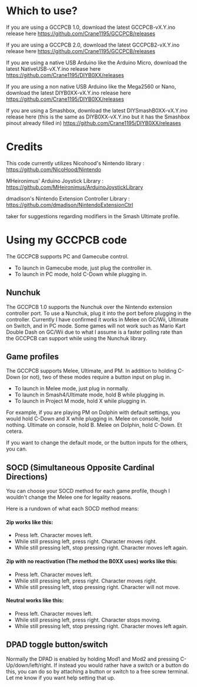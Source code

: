 # Which to use?
If you are using a GCCPCB 1.0, download the latest GCCPCB-vX.Y.ino release here https://github.com/Crane1195/GCCPCB/releases

If you are using a GCCPCB 2.0, download the latest GCCPCB2-vX.Y.ino release here https://github.com/Crane1195/GCCPCB/releases

If you are using a native USB Arduino like the Arduino Micro, download the latest NativeUSB-vX.Y.ino release here https://github.com/Crane1195/DIYB0XX/releases

If you are using a non native USB Arduino like the Mega2560 or Nano, download the latest DIYB0XX-vX.Y.ino release here https://github.com/Crane1195/DIYB0XX/releases

If you are using a Smashbox, download the latest DIYSmashB0XX-vX.Y.ino release here (this is the same as DIYB0XX-vX.Y.ino but it has the Smashbox pinout already filled in) https://github.com/Crane1195/DIYB0XX/releases


# Credits

This code currently utilizes Nicohood's Nintendo library : https://github.com/NicoHood/Nintendo

MHeironimus' Arduino Joystick Library : https://github.com/MHeironimus/ArduinoJoystickLibrary

dmadison's Nintendo Extension Controller Library : https://github.com/dmadison/NintendoExtensionCtrl

taker for suggestions regarding modifiers in the Smash Ultimate profile.

# Using my GCCPCB code

The GCCPCB supports PC and Gamecube control.

* To launch in Gamecube mode, just plug the controller in.
* To launch in PC mode, hold C-Down while plugging in.

## Nunchuk

The GCCPCB 1.0 supports the Nunchuk over the Nintendo extension controller port. To use a Nunchuk, plug it into the port before plugging in the controller. Currently I have confirmed it works in Melee on GC/Wii, Ultimate on Switch, and in PC mode. Some games will not work such as Mario Kart Double Dash on GC/Wii due to what I assume is a faster polling rate than the GCCPCB can support while using the Nunchuk library. 

## Game profiles

The GCCPCB supports Melee, Ultimate, and PM. In addition to holding C-Down (or not), two of these modes require a button input on plug in.

*  To launch in Melee mode, just plug in normally.
*  To launch in Smash4/Ultimate mode, hold B while plugging in.
*  To launch in Project M mode, hold X while plugging in.

For example, if you are playing PM on Dolphin with default settings, you would hold C-Down and X while plugging in. Melee on console, hold nothing. Ultimate on console, hold B. Melee on Dolphin, hold C-Down. Et cetera.

If you want to change the default mode, or the button inputs for the others, you can.

## SOCD (Simultaneous Opposite Cardinal Directions)

You can choose your SOCD method for each game profile, though I wouldn't change the Melee one for legality reasons.

Here is a rundown of what each SOCD method means:

#### 2ip works like this:
* Press left. Character moves left.
* While still pressing left, press right. Character moves right.
* While still pressing left, stop pressing right. Character moves left again.

#### 2ip with no reactivation (The method the B0XX uses) works like this:
* Press left. Character moves left.
* While still pressing left, press right. Character moves right.
* While still pressing left, stop pressing right. Character will not move.

#### Neutral works like this:
* Press left. Character moves left.
* While still pressing left, press right. Character stops moving.
* While still pressing left, stop pressing right. Character moves left again.

## DPAD toggle button/switch
Normally the DPAD is enabled by holding Mod1 and Mod2 and pressing C-Up/down/left/right. If instead you would rather have a switch or a button do this, you can do so by attaching a button or switch to a free screw terminal. Let me know if you want help setting that up.
